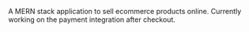A MERN stack application to sell ecommerce products online. Currently working on the payment integration after checkout.
